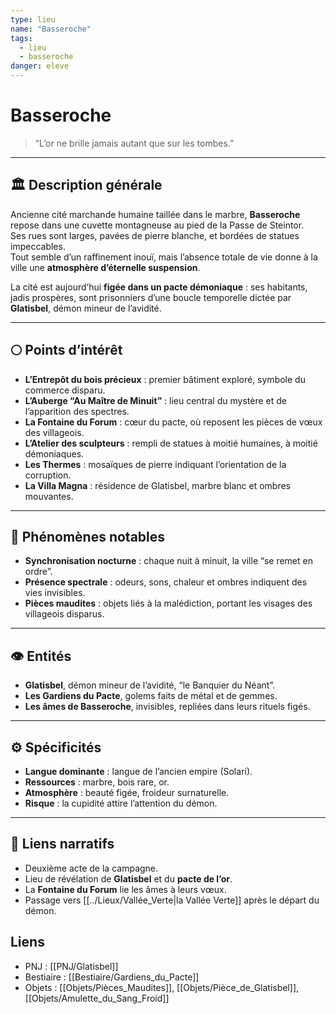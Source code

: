 ```yaml
---
type: lieu
name: "Basseroche"
tags:
  - lieu
  - basseroche
danger: eleve
---
```


# Basseroche

> “L’or ne brille jamais autant que sur les tombes.”

---

## 🏛️ Description générale
Ancienne cité marchande humaine taillée dans le marbre, **Basseroche** repose dans une cuvette montagneuse au pied de la Passe de Steintor.  
Ses rues sont larges, pavées de pierre blanche, et bordées de statues impeccables.  
Tout semble d’un raffinement inouï, mais l’absence totale de vie donne à la ville une **atmosphère d’éternelle suspension**.

La cité est aujourd’hui **figée dans un pacte démoniaque** : ses habitants, jadis prospères, sont prisonniers d’une boucle temporelle dictée par **Glatisbel**, démon mineur de l’avidité.

---

## 🌕 Points d’intérêt
- **L’Entrepôt du bois précieux** : premier bâtiment exploré, symbole du commerce disparu.  
- **L’Auberge “Au Maître de Minuit”** : lieu central du mystère et de l’apparition des spectres.  
- **La Fontaine du Forum** : cœur du pacte, où reposent les pièces de vœux des villageois.  
- **L’Atelier des sculpteurs** : rempli de statues à moitié humaines, à moitié démoniaques.  
- **Les Thermes** : mosaïques de pierre indiquant l’orientation de la corruption.  
- **La Villa Magna** : résidence de Glatisbel, marbre blanc et ombres mouvantes.  

---

## 🧿 Phénomènes notables
- **Synchronisation nocturne** : chaque nuit à minuit, la ville “se remet en ordre”.  
- **Présence spectrale** : odeurs, sons, chaleur et ombres indiquent des vies invisibles.  
- **Pièces maudites** : objets liés à la malédiction, portant les visages des villageois disparus.

---

## 👁️ Entités
- **Glatisbel**, démon mineur de l’avidité, “le Banquier du Néant”.  
- **Les Gardiens du Pacte**, golems faits de métal et de gemmes.  
- **Les âmes de Basseroche**, invisibles, repliées dans leurs rituels figés.

---

## ⚙️ Spécificités
- **Langue dominante** : langue de l’ancien empire (Solari).  
- **Ressources** : marbre, bois rare, or.  
- **Atmosphère** : beauté figée, froideur surnaturelle.  
- **Risque** : la cupidité attire l’attention du démon.  

---

## 🔗 Liens narratifs
- Deuxième acte de la campagne.  
- Lieu de révélation de **Glatisbel** et du **pacte de l’or**.  
- La **Fontaine du Forum** lie les âmes à leurs vœux.  
- Passage vers [[../Lieux/Vallée_Verte|la Vallée Verte]] après le départ du démon.

## Liens
- PNJ : [[PNJ/Glatisbel]]
- Bestiaire : [[Bestiaire/Gardiens_du_Pacte]]
- Objets : [[Objets/Pièces_Maudites]], [[Objets/Pièce_de_Glatisbel]], [[Objets/Amulette_du_Sang_Froid]]
